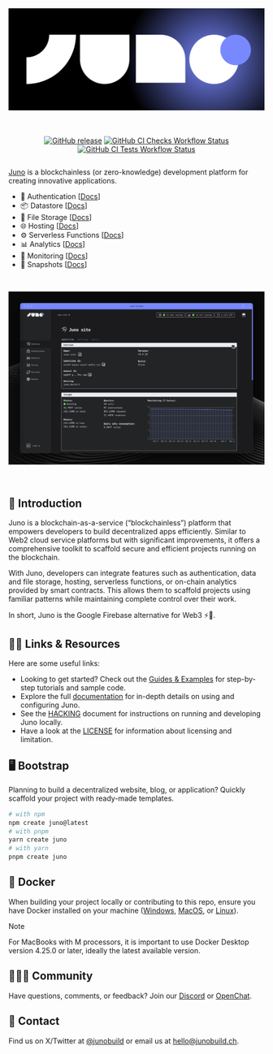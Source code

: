 <div align="center" style="display:flex;flex-direction:column;">
  <a href="https://juno.build/">
    <img src="https://github.com/junobuild/juno/raw/main/src/frontend/static/images/juno_logo.png" width="100%" alt="Juno" role="presentation"/>
  </a>

  <br />
  <br />

[![GitHub release](https://img.shields.io/github/release/junobuild/juno/all?logo=GitHub&style=flat-square&color=7888ff)](https://github.com/junobuild/juno/releases/latest)
[![GitHub CI Checks Workflow Status](https://img.shields.io/github/actions/workflow/status/junobuild/juno/checks.yml?logo=github&label=CI%20checks&style=flat-square)](https://github.com/junobuild/juno/actions/workflows/checks.yml)
[![GitHub CI Tests Workflow Status](https://img.shields.io/github/actions/workflow/status/junobuild/juno/tests.yml?logo=github&label=CI%20tests&style=flat-square)](https://github.com/junobuild/juno/actions/workflows/tests.yml)

</div>

[Juno] is a blockchainless (or zero-knowledge) development platform for creating innovative applications.

- 🔑 Authentication [[Docs](https://juno.build/docs/build/authentication)]
- 📦 Datastore [[Docs](https://juno.build/docs/build/datastore)]
- 📂 File Storage [[Docs](https://juno.build/docs/build/storage)]
- 🌐 Hosting [[Docs](https://juno.build/docs/build/hosting)]
- ⚙️ Serverless Functions [[Docs](https://juno.build/docs/build/functions)]
- 📊 Analytics [[Docs](https://juno.build/docs/build/analytics)]
- 👀 Monitoring [[Docs](https://juno.build/docs/management/monitoring)]
- 💾 Snapshots [[Docs](https://juno.build/docs/management/snapshots)]

<br />

![A screenshot of the Juno Console](./src/frontend/static/images/console_screenshot.png)

<br />

## 🚀 Introduction

Juno is a blockchain-as-a-service (“blockchainless”) platform that empowers developers to build decentralized apps efficiently. Similar to Web2 cloud service platforms but with significant improvements, it offers a comprehensive toolkit to scaffold secure and efficient projects running on the blockchain.

With Juno, developers can integrate features such as authentication, data and file storage, hosting, serverless functions, or on-chain analytics provided by smart contracts. This allows them to scaffold projects using familiar patterns while maintaining complete control over their work.

In short, Juno is the Google Firebase alternative for Web3 ⚡️🤯.

## 💁‍♂️️ Links & Resources

Here are some useful links:

- Looking to get started? Check out the [Guides & Examples](https://juno.build/docs/category/guides-and-examples) for step-by-step tutorials and sample code.
- Explore the full [documentation](https://juno.build) for in-depth details on using and configuring Juno.
- See the [HACKING](HACKING.md) document for instructions on running and developing Juno locally.
- Have a look at the [LICENSE](LICENSE.md) for information about licensing and limitation.

## 🖥️ Bootstrap

Planning to build a decentralized website, blog, or application? Quickly scaffold your project with ready-made templates.

```bash
# with npm
npm create juno@latest
# with pnpm
yarn create juno
# with yarn
pnpm create juno
```

## 🐳 Docker

When building your project locally or contributing to this repo, ensure you have Docker installed on your machine ([Windows](https://docs.docker.com/desktop/install/windows-install/), [MacOS](https://docs.docker.com/desktop/install/mac-install/), or [Linux](https://docs.docker.com/desktop/install/linux-install/)).

> [!NOTE]
> For MacBooks with M processors, it is important to use Docker Desktop version 4.25.0 or later, ideally the latest available version.

## 🧑‍🤝‍🧑 Community

Have questions, comments, or feedback? Join our [Discord](https://discord.gg/wHZ57Z2RAG) or [OpenChat](https://oc.app/community/vxgpi-nqaaa-aaaar-ar4lq-cai/?ref=xanzv-uaaaa-aaaaf-aneba-cai).

## 💬 Contact

Find us on X/Twitter at [@junobuild](https://twitter.com/junobuild) or email us at [hello@junobuild.ch](mailto://hello@junobuild.ch).

[juno]: https://juno.build
